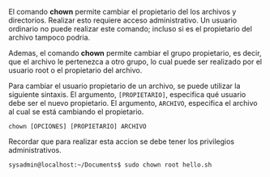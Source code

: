 El comando **chown** permite cambiar el propietario del los archivos y directorios. Realizar esto requiere acceso administrativo. Un usuario ordinario no puede realizar este comando; incluso si es el propietario del archivo tampoco podria.

Ademas, el comando **chown** permite cambiar el grupo propietario, es decir, que el archivo le pertenezca a otro grupo, lo cual puede ser realizado por el usuario root o el propietario del archivo.

Para cambiar el usuario propietario de un archivo, se puede utilizar la siguiente sintaxis. El argumento, `[PROPIETARIO]`, especifica qué usuario debe ser el nuevo propietario. El argumento, `ARCHIVO`, especifica el archivo al cual se está cambiando el propietario.

```
chown [OPCIONES] [PROPIETARIO] ARCHIVO
```

Recordar que para realizar esta accion se debe tener los privilegios administrativos.
```
sysadmin@localhost:~/Documents$ sudo chown root hello.sh
```